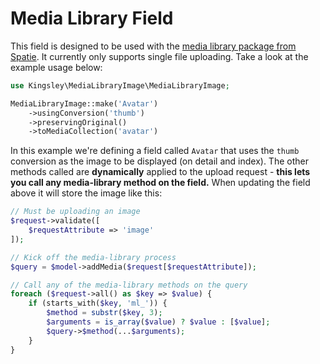 # Media Library Field
This field is designed to be used with the [media library package from Spatie](https://github.com/spatie/laravel-medialibrary). It currently only supports single file uploading. Take a look at the example usage below:

```php
use Kingsley\MediaLibraryImage\MediaLibraryImage;

MediaLibraryImage::make('Avatar')
    ->usingConversion('thumb')
    ->preservingOriginal()
    ->toMediaCollection('avatar')
```

In this example we're defining a field called `Avatar` that uses the `thumb` conversion as the image to be displayed (on detail and index). The other methods called are **dynamically** applied to the upload request - **this lets you call any media-library method on the field.** When updating the field above it will store the image like this:

```php
// Must be uploading an image
$request->validate([
    $requestAttribute => 'image'
]);

// Kick off the media-library process
$query = $model->addMedia($request[$requestAttribute]);

// Call any of the media-library methods on the query
foreach ($request->all() as $key => $value) {
    if (starts_with($key, 'ml_')) {
        $method = substr($key, 3);
        $arguments = is_array($value) ? $value : [$value];
        $query->$method(...$arguments);
    }
}
```
